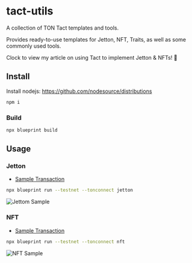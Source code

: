 # tact-utils

A collection of TON Tact templates and tools.

Provides ready-to-use templates for Jetton, NFT, Traits, as well as some commonly used tools.

Clock to view my article on using Tact to implement Jetton & NFTs! 🌟

## Install

Install nodejs: <https://github.com/nodesource/distributions>

```sh
npm i
```

### Build

```sh
npx blueprint build
```

## Usage

### Jetton

- [Sample Transaction](https://testnet.tonviewer.com/transaction/275a294d5a80852ca205449d7cfe4bc015329f0eb4b988a08c4d09bd31556862)

```sh
npx blueprint run --testnet --tonconnect jetton
```

![Jettom Sample](https://s3.laisky.com/uploads/2024/09/jetton-sample-shot.png)

### NFT

- [Sample Transaction](https://testnet.tonviewer.com/transaction/8e9ee64b26249eff2e70579c7a1fc090290d33e25a0c40ee22429b0d277ec451)

```sh
npx blueprint run --testnet --tonconnect nft
```

![NFT Sample](https://s3.laisky.com/uploads/2024/09/nft-sample-shot.png)
